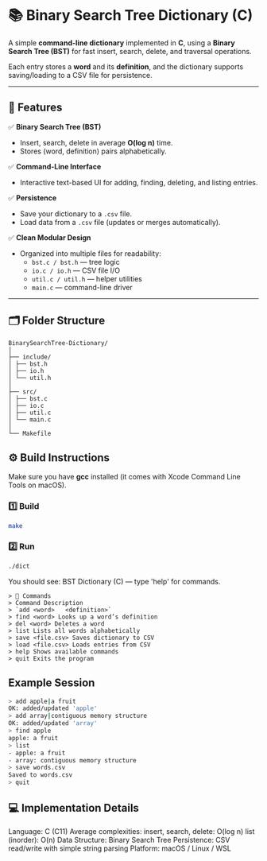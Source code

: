 # 📚 Binary Search Tree Dictionary (C)

A simple **command-line dictionary** implemented in **C**, using a **Binary Search Tree (BST)** for fast insert, search, delete, and traversal operations.

Each entry stores a **word** and its **definition**, and the dictionary supports saving/loading to a CSV file for persistence.

---

## 🧠 Features

✅ **Binary Search Tree (BST)**

- Insert, search, delete in average **O(log n)** time.
- Stores (word, definition) pairs alphabetically.

✅ **Command-Line Interface**

- Interactive text-based UI for adding, finding, deleting, and listing entries.

✅ **Persistence**

- Save your dictionary to a `.csv` file.
- Load data from a `.csv` file (updates or merges automatically).

✅ **Clean Modular Design**

- Organized into multiple files for readability:
  - `bst.c / bst.h` — tree logic
  - `io.c / io.h` — CSV file I/O
  - `util.c / util.h` — helper utilities
  - `main.c` — command-line driver

---

## 🗂️ Folder Structure

```text
BinarySearchTree-Dictionary/
│
├── include/
│ ├── bst.h
│ ├── io.h
│ └── util.h
│
├── src/
│ ├── bst.c
│ ├── io.c
│ ├── util.c
│ └── main.c
│
└── Makefile
```

## ⚙️ Build Instructions

Make sure you have **gcc** installed (it comes with Xcode Command Line Tools on macOS).

### 1️⃣ Build

```bash
make
```

### 2️⃣ Run

```bash
./dict
```

You should see:
BST Dictionary (C) — type 'help' for commands.

```text
> 🧾 Commands
> Command Description
> `add <word>	<definition>`
> find <word> Looks up a word’s definition
> del <word> Deletes a word
> list Lists all words alphabetically
> save <file.csv> Saves dictionary to CSV
> load <file.csv> Loads entries from CSV
> help Shows available commands
> quit Exits the program
```

## Example Session

```bash
> add apple|a fruit
OK: added/updated 'apple'
> add array|contiguous memory structure
OK: added/updated 'array'
> find apple
apple: a fruit
> list
- apple: a fruit
- array: contiguous memory structure
> save words.csv
Saved to words.csv
> quit
```

## 💻 Implementation Details

Language: C (C11)
Average complexities:
insert, search, delete: O(log n)
list (inorder): O(n)
Data Structure: Binary Search Tree
Persistence: CSV read/write with simple string parsing
Platform: macOS / Linux / WSL

